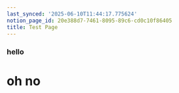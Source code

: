```yaml
---
last_synced: '2025-06-10T11:44:17.775624'
notion_page_id: 20e388d7-7461-8095-89c6-cd0c10f86405
title: Test Page
---
```


### hello

# oh no